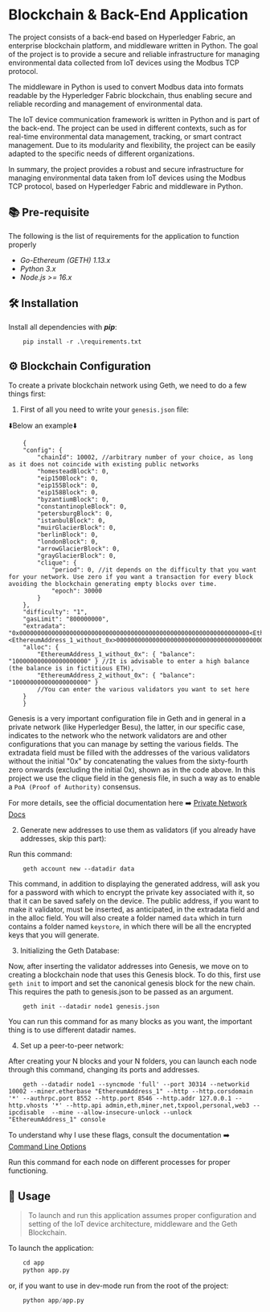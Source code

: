 # Blockchain & Back-End Application

The project consists of a back-end based on Hyperledger Fabric, an enterprise blockchain platform, and middleware written in Python. The goal of the project is to provide a secure and reliable infrastructure for managing environmental data collected from IoT devices using the Modbus TCP protocol.

The middleware in Python is used to convert Modbus data into formats readable by the Hyperledger Fabric blockchain, thus enabling secure and reliable recording and management of environmental data.

The IoT device communication framework is written in Python and is part of the back-end. The project can be used in different contexts, such as for real-time environmental data management, tracking, or smart contract management. Due to its modularity and flexibility, the project can be easily adapted to the specific needs of different organizations.

In summary, the project provides a robust and secure infrastructure for managing environmental data taken from IoT devices using the Modbus TCP protocol, based on Hyperledger Fabric and middleware in Python.

## 📚 Pre-requisite
The following is the list of requirements for the application to function properly

 -  *Go-Ethereum (GETH) 1.13.x*
 -  *Python 3.x*
 -  *Node.js >= 16.x*

## 🛠️ Installation

Install all dependencies with ***pip***:

```pip
    pip install -r .\requirements.txt            
```

## ⚙️ Blockchain Configuration 
To create a private blockchain network using Geth, we need to do a few things first:

1. First of all you need to write your `genesis.json` file:

⬇️Below an example⬇️
```
    { 
    "config": {
        "chainId": 10002, //arbitrary number of your choice, as long as it does not coincide with existing public networks
        "homesteadBlock": 0,
        "eip150Block": 0,
        "eip155Block": 0,
        "eip158Block": 0,
        "byzantiumBlock": 0,
        "constantinopleBlock": 0,
        "petersburgBlock": 0,
        "istanbulBlock": 0,
        "muirGlacierBlock": 0,
        "berlinBlock": 0,
        "londonBlock": 0,
        "arrowGlacierBlock": 0,
        "grayGlacierBlock": 0,
        "clique": { 
            "period": 0, //it depends on the difficulty that you want for your network. Use zero if you want a transaction for every block avoiding the blockchain generating empty blocks over time.
            "epoch": 30000
        }
    },
    "difficulty": "1",
    "gasLimit": "800000000",
    "extradata": "0x0000000000000000000000000000000000000000000000000000000000000000<EthereumAddress_1_without_0x><EthereumAddress_1_without_0x>00000000000000000000000000000000000000000000000000000000000000000000000000000000000000000000000000000000000000000000000000000000000",
    "alloc": { 
        "EthereumAddress_1_without_0x": { "balance": "100000000000000000000" } //It is advisable to enter a high balance (the balance is in fictitious ETH),
        "EthereumAddress_2_without_0x": { "balance": "100000000000000000000" }
        //You can enter the various validators you want to set here
    }
    }
```

Genesis is a very important configuration file in Geth and in general in a private network (like Hyperledger Besu), the latter, in our specific case, indicates to the network who the network validators are and other configurations that you can manage by setting the various fields.
The extradata field must be filled with the addresses of the various validators without the initial "0x" by concatenating the values from the sixty-fourth zero onwards (excluding the initial 0x), shown as in the code above.
In this project we use the clique field in the genesis file, in such a way as to enable a `PoA (Proof of Authority)` consensus.

For more details, see the official documentation here ➡️ [Private Network Docs](https://geth.ethereum.org/docs/fundamentals/private-network)

2. Generate new addresses to use them as validators (if you already have addresses, skip this part):

Run this command:
```
    geth account new --datadir data
```
This command, in addition to displaying the generated address, will ask you for a password with which to encrypt the private key associated with it, so that it can be saved safely on the device. 
The public address, if you want to make it validator, must be inserted, as anticipated, in the extradata field and in the alloc field.
You will also create a folder named `data` which in turn contains a folder named `keystore`, in which there will be all the encrypted keys that you will generate.

3. Initializing the Geth Database:

Now, after inserting the validator addresses into Genesis, we move on to creating a blockchain node that uses this Genesis block. To do this, first use `geth init` to import and set the canonical genesis block for the new chain. This requires the path to genesis.json to be passed as an argument.

```
    geth init --datadir node1 genesis.json   
```
You can run this command for as many blocks as you want, the important thing is to use different datadir names.


4. Set up a peer-to-peer network:

After creating your N blocks and your N folders, you can launch each node through this command, changing its ports and addresses.
```
    geth --datadir node1 --syncmode 'full' --port 30314 --networkid 10002 --miner.etherbase "EthereumAddress_1" --http --http.corsdomain '*' --authrpc.port 8552 --http.port 8546 --http.addr 127.0.0.1 --http.vhosts '*' --http.api admin,eth,miner,net,txpool,personal,web3 --ipcdisable  --mine --allow-insecure-unlock --unlock "EthereumAddress_1" console 
```

To understand why I use these flags, consult the documentation ➡️ [Command Line Options](https://geth.ethereum.org/docs/fundamentals/command-line-options)

Run this command for each node on different processes for proper functioning.

## 🚀 Usage
>To launch and run this application assumes proper configuration and setting of the IoT device architecture, middleware and the Geth Blockchain. 

To launch the application:
```python
    cd app
    python app.py          
```
or, if you want to use in dev-mode run from the root of the project:

```python
    python app/app.py          
```


    